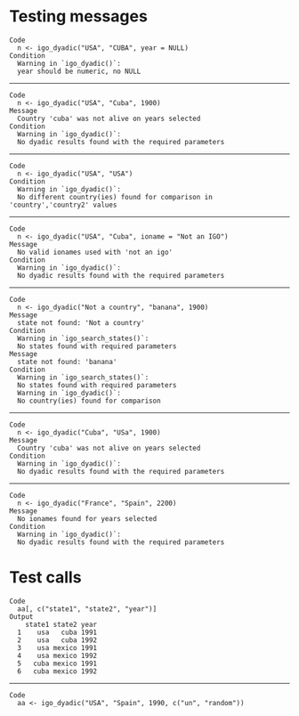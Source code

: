 # Testing messages 

    Code
      n <- igo_dyadic("USA", "CUBA", year = NULL)
    Condition
      Warning in `igo_dyadic()`:
      year should be numeric, no NULL

---

    Code
      n <- igo_dyadic("USA", "Cuba", 1900)
    Message
      Country 'cuba' was not alive on years selected
    Condition
      Warning in `igo_dyadic()`:
      No dyadic results found with the required parameters

---

    Code
      n <- igo_dyadic("USA", "USA")
    Condition
      Warning in `igo_dyadic()`:
      No different country(ies) found for comparison in 'country','country2' values

---

    Code
      n <- igo_dyadic("USA", "Cuba", ioname = "Not an IGO")
    Message
      No valid ionames used with 'not an igo'
    Condition
      Warning in `igo_dyadic()`:
      No dyadic results found with the required parameters

---

    Code
      n <- igo_dyadic("Not a country", "banana", 1900)
    Message
      state not found: 'Not a country'
    Condition
      Warning in `igo_search_states()`:
      No states found with required parameters
    Message
      state not found: 'banana'
    Condition
      Warning in `igo_search_states()`:
      No states found with required parameters
      Warning in `igo_dyadic()`:
      No country(ies) found for comparison

---

    Code
      n <- igo_dyadic("Cuba", "USa", 1900)
    Message
      Country 'cuba' was not alive on years selected
    Condition
      Warning in `igo_dyadic()`:
      No dyadic results found with the required parameters

---

    Code
      n <- igo_dyadic("France", "Spain", 2200)
    Message
      No ionames found for years selected
    Condition
      Warning in `igo_dyadic()`:
      No dyadic results found with the required parameters

# Test calls

    Code
      aa[, c("state1", "state2", "year")]
    Output
        state1 state2 year
      1    usa   cuba 1991
      2    usa   cuba 1992
      3    usa mexico 1991
      4    usa mexico 1992
      5   cuba mexico 1991
      6   cuba mexico 1992

---

    Code
      aa <- igo_dyadic("USA", "Spain", 1990, c("un", "random"))

